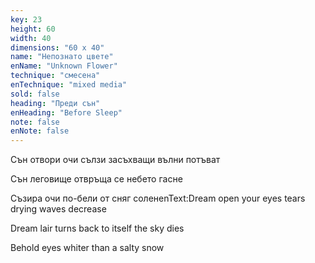 ```yaml
---
key: 23
height: 60
width: 40
dimensions: "60 x 40"
name: "Непознато цвете"
enName: "Unknown Flower"
technique: "смесена"
enTechnique: "mixed media"
sold: false
heading: "Преди сън"
enHeading: "Before Sleep"
note: false
enNote: false
---
```

Сън отвори очи 
сълзи 
засъхващи вълни потъват
                           
Сън
леговище отвръща се 
небето гасне

Съзира
очи 
по-бели от сняг соленenText:Dream open your eyes
tears
drying waves decrease 
                           
Dream
lair turns back to itself
the sky dies 

Behold
eyes
whiter than a salty snow 